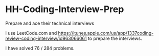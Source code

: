 # HH-Coding-Interview-Prep
Prepare and ace their technical interviews

I use LeetCode.com and https://itunes.apple.com/us/app/1337coding-review-coding-interview/id963066061 to prepare the interviews.

I have solved 76 / 284 problems.
